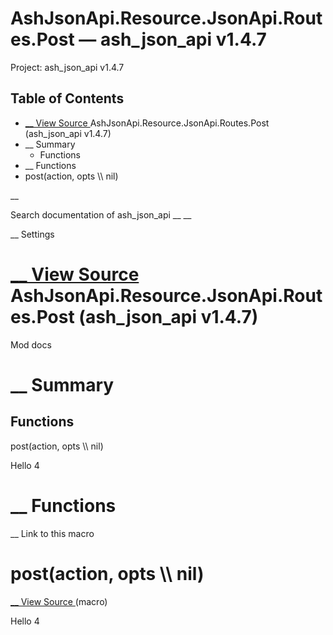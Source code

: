 # AshJsonApi.Resource.JsonApi.Routes.Post — ash_json_api v1.4.7

Project: ash_json_api v1.4.7

## Table of Contents

- [ __ View Source ](external_link) AshJsonApi.Resource.JsonApi.Routes.Post (ash_json_api v1.4.7)
- __ Summary
  - Functions
- __ Functions
- post(action, opts \\\ nil)

__

Search documentation of ash_json_api __ __

__ Settings

#  [ __ View Source ](external_link) AshJsonApi.Resource.JsonApi.Routes.Post (ash_json_api v1.4.7)

Mod docs

#  __ Summary

##  Functions

post(action, opts \\\ nil)

Hello 4

#  __ Functions

__ Link to this macro

# post(action, opts \\\ nil)

[ __ View Source ](external_link) (macro)

Hello 4
